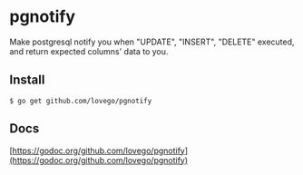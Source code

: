 # pgnotify
Make postgresql notify you when "UPDATE", "INSERT", "DELETE" executed, and return expected columns' data to you. 

## Install
`$ go get github.com/lovego/pgnotify`

## Docs
[https://godoc.org/github.com/lovego/pgnotify](https://godoc.org/github.com/lovego/pgnotify)
